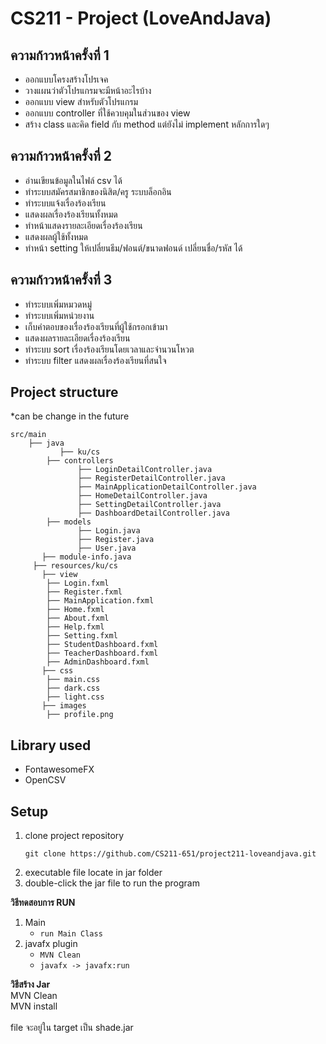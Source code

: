 # CS211 - Project (LoveAndJava)
## ความก้าวหน้าครั้งที่ 1

- ออกแบบโครงสร้างโปรเจค
- วางแผนว่าตัวโปรแกรมจะมีหน้าอะไรบ้าง
- ออกแบบ view สําหรับตัวโปรแกรม
- ออกแบบ controller ที่ใช้ควบคุมในส่วนของ view
- สร้าง class และคิด field กับ method แต่ยังไม่ implement หลักการใดๆ

## ความก้าวหน้าครั้งที่ 2
- อ่านเขียนข้อมูลในไฟล์ csv ได้
- ทําระบบสมัครสมาชิกของนิสิต/ครู ระบบล็อกอิน
- ทําระบบแจ้งเรื่องร้องเรียน
- แสดงผลเรื่องร้องเรียนทั้งหมด
- ทําหน้าแสดงรายละเอียดเรื่องร้องเรียน
- แสดงผลผู้ใช้ทั้งหมด
- ทําหน้า setting ให้เปลี่ยนธีม/ฟอนต์/ขนาดฟอนด์ เปลี่ยนชื่อ/รหัส ได้

## ความก้าวหน้าครั้งที่ 3
- ทําระบบเพิ่มหมวดหมู่
- ทําระบบเพิ่มหน่วยงาน
- เก็บคําตอบของเรื่องร้องเรียนที่ผู้ใช้กรอกเข้ามา
- แสดงผลรายละเอียดเรื่องร้องเรียน
- ทําระบบ sort เรื่องร้องเรียนโดยเวลาและจํานวนโหวต
- ทําระบบ filter แสดงผลเรื่องร้องเรียนที่สนใจ

## Project structure
*can be change in the future

```
src/main
    ├── java
           ├── ku/cs
		├── controllers
		       ├── LoginDetailController.java
		       ├── RegisterDetailController.java
		       ├── MainApplicationDetailController.java
		       ├── HomeDetailController.java
		       ├── SettingDetailController.java
		       ├── DashboardDetailController.java
		├── models
		       ├── Login.java
		       ├── Register.java
		       ├── User.java
	   ├── module-info.java
     ├── resources/ku/cs
	   ├── view
		├── Login.fxml
		├── Register.fxml
		├── MainApplication.fxml
		├── Home.fxml
		├── About.fxml
		├── Help.fxml
		├── Setting.fxml
		├── StudentDashboard.fxml
		├── TeacherDashboard.fxml
		├── AdminDashboard.fxml
	   ├── css
		├── main.css
		├── dark.css
		├── light.css
	   ├── images
		├── profile.png
```

## Library used
- FontawesomeFX
- OpenCSV

## Setup

1. clone project repository
   ```
   git clone https://github.com/CS211-651/project211-loveandjava.git
   ```
2. executable file locate in jar folder
3. double-click the jar file to run the program

**วิธีทดสอบการ RUN**
1. Main
   - `run Main Class`
2. javafx plugin
   - `MVN Clean`
   - `javafx -> javafx:run`

**วิธีสร้าง Jar**<br>
MVN Clean<br>
MVN install<br><br>
file จะอยู่ใน target เป็น shade.jar 



